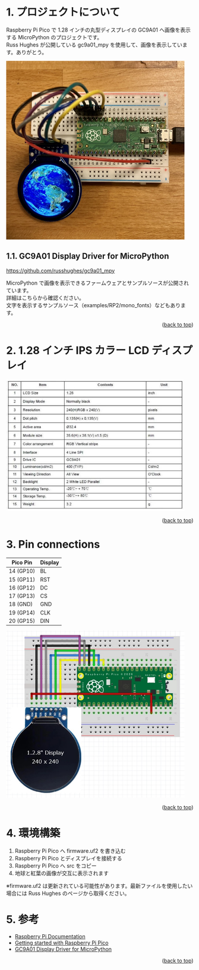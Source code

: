 <a name="readme-top"></a>

<!-- ABOUT THE PROJECT -->

# 1. プロジェクトについて

Raspberry Pi Pico で 1.28 インチの丸型ディスプレイの GC9A01 へ画像を表示する MicroPython のプロジェクトです。  
Russ Hughes が公開している gc9a01_mpy を使用して、画像を表示しています。ありがとう。

<img src="./docs/GC9A01.jpg" width="480">

## 1.1. GC9A01 Display Driver for MicroPython

https://github.com/russhughes/gc9a01_mpy

MicroPython で画像を表示できるファームウェアとサンプルソースが公開されています。  
詳細はこちらから確認ください。  
文字を表示するサンプルソース（examples/RP2/mono_fonts）などもあります。

<p align="right">(<a href="#readme-top">back to top</a>)</p>

# 2. 1.28 インチ IPS カラー LCD ディスプレイ

<img src="./docs/GC9A01-spec.jpg" width="480">

<p align="right">(<a href="#readme-top">back to top</a>)</p>

# 3. Pin connections

| Pico Pin  | Display |
| --------- | ------- |
| 14 (GP10) | BL      |
| 15 (GP11) | RST     |
| 16 (GP12) | DC      |
| 17 (GP13) | CS      |
| 18 (GND)  | GND     |
| 19 (GP14) | CLK     |
| 20 (GP15) | DIN     |

<img src="./docs/wiring-diagram.jpg" width="480">

<p align="right">(<a href="#readme-top">back to top</a>)</p>

# 4. 環境構築

1. Raspberry Pi Pico へ firmware.uf2 を書き込む
1. Raspberry Pi Pico とディスプレイを接続する
1. Raspberry Pi Pico へ src をコピー
1. 地球と紅葉の画像が交互に表示されます

※firmware.uf2 は更新されている可能性があります。最新ファイルを使用したい場合には Russ Hughes のページから取得ください。

# 5. 参考

- [Raspberry Pi Documentation](https://www.raspberrypi.com/documentation/microcontrollers/raspberry-pi-pico.html)
- [Getting started with Raspberry Pi Pico](https://projects.raspberrypi.org/en/projects/getting-started-with-the-pico/)
- [GC9A01 Display Driver for MicroPython](https://github.com/russhughes/gc9a01_mpy)

<p align="right">(<a href="#readme-top">back to top</a>)</p>

